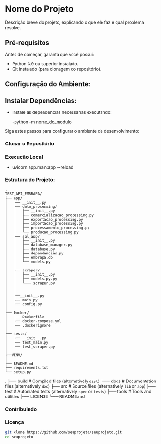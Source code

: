 # Nome do Projeto

Descrição breve do projeto, explicando o que ele faz e qual problema resolve.

## Pré-requisitos

Antes de começar, garanta que você possui:
- Python 3.9 ou superior instalado.
- Git instalado (para clonagem do repositório).

## Configuração do Ambiente:
## Instalar Dependências:

- Instale as dependências necessárias executando:
    
    -python -m nome_do_modulo


Siga estes passos para configurar o ambiente de desenvolvimento:

### Clonar o Repositório


### Execução Local

- uvicorn app.main:app --reload


### Estrutura do Projeto:
    .
    TEST_API_EMBRAPA/
    ├── app/
    │   ├── __init__.py
    │   ├── data_processing/
    │   │   ├── __init__.py
    │   │   ├── comercializacao_processing.py
    │   │   ├── exportacao_processing.py
    │   │   ├── importacao_processing.py
    │   │   ├── processamento_processing.py
    │   │   └── producao_processing.py
    │   ├── sql_app/
    │   │   ├── __init__.py
    │   │   ├── database_manager.py
    │   │   ├── database.py
    │   │   ├── dependencies.py
    │   │   ├── embrapa.db
    │   │   └── models.py 
    │   │
    │   ├── scraper/
    │   │   ├── __init__.py
    │   │   ├── models.py.py
    │   │   └─── scraper.py
    │   │   
    │   │
    │   ├──__init__.py 
    │   ├── main.py
    │   └── config.py
    │    
    ├── Docker/
    │   ├── Dockerfile
    │   ├── docker-compose.yml
    │   └── .dockerignore
    │
    ├── tests/
    │   ├── __init__.py
    │   ├── test_main.py
    │   └── test_scraper.py
    │
    ├──VENV/
    │
    ├── README.md
    ├── requirements.txt
    └── setup.py

.
├── build                   # Compiled files (alternatively `dist`)
├── docs                    # Documentation files (alternatively `doc`)
├── src                     # Source files (alternatively `lib` or `app`)
├── test                    # Automated tests (alternatively `spec` or `tests`)
├── tools                   # Tools and utilities
├── LICENSE
└── README.md

### Contribuindo

### Licença

```bash
git clone https://github.com/seuprojeto/seuprojeto.git
cd seuprojeto


